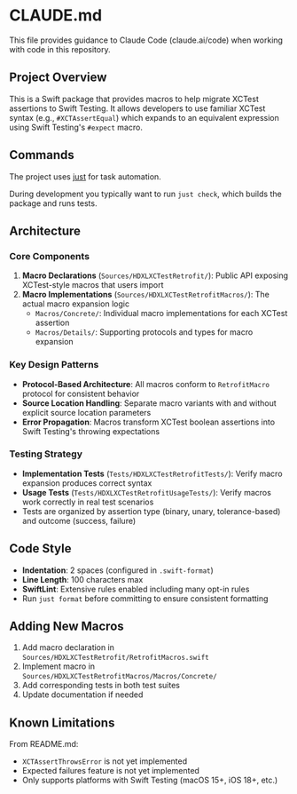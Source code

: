 # CLAUDE.md

This file provides guidance to Claude Code (claude.ai/code) when working with code in this repository.

## Project Overview

This is a Swift package that provides macros to help migrate XCTest assertions to Swift Testing. It allows developers to use familiar XCTest syntax (e.g., `#XCTAssertEqual`) which expands to an equivalent expression using Swift Testing's `#expect` macro.

## Commands

The project uses [just](https://github.com/casey/just) for task automation.

During development you typically want to run `just check`, which builds the package and runs tests.

## Architecture

### Core Components

1. **Macro Declarations** (`Sources/HDXLXCTestRetrofit/`): Public API exposing XCTest-style macros that users import
2. **Macro Implementations** (`Sources/HDXLXCTestRetrofitMacros/`): The actual macro expansion logic
   - `Macros/Concrete/`: Individual macro implementations for each XCTest assertion
   - `Macros/Details/`: Supporting protocols and types for macro expansion

### Key Design Patterns

- **Protocol-Based Architecture**: All macros conform to `RetrofitMacro` protocol for consistent behavior
- **Source Location Handling**: Separate macro variants with and without explicit source location parameters
- **Error Propagation**: Macros transform XCTest boolean assertions into Swift Testing's throwing expectations

### Testing Strategy

- **Implementation Tests** (`Tests/HDXLXCTestRetrofitTests/`): Verify macro expansion produces correct syntax
- **Usage Tests** (`Tests/HDXLXCTestRetrofitUsageTests/`): Verify macros work correctly in real test scenarios
- Tests are organized by assertion type (binary, unary, tolerance-based) and outcome (success, failure)

## Code Style

- **Indentation**: 2 spaces (configured in `.swift-format`)
- **Line Length**: 100 characters max
- **SwiftLint**: Extensive rules enabled including many opt-in rules
- Run `just format` before committing to ensure consistent formatting

## Adding New Macros

1. Add macro declaration in `Sources/HDXLXCTestRetrofit/RetrofitMacros.swift`
2. Implement macro in `Sources/HDXLXCTestRetrofitMacros/Macros/Concrete/`
3. Add corresponding tests in both test suites
4. Update documentation if needed

## Known Limitations

From README.md:
- `XCTAssertThrowsError` is not yet implemented
- Expected failures feature is not yet implemented
- Only supports platforms with Swift Testing (macOS 15+, iOS 18+, etc.)
